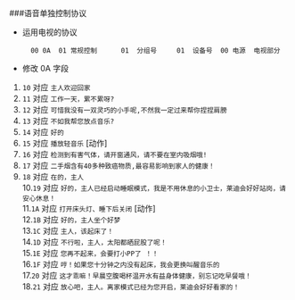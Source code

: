 ###语音单独控制协议

+ 运用电视的协议

		00 0A  01 常规控制		01	分组号		01	设备号  00	电源	电视部分 
		

+ 修改 0A 字段

		
1. `10` 对应 `主人欢迎回家`<br>
2. `11` 对应 `工作一天，累不累呀?`<br>
3. `12` 对应 `可惜我没有一双灵巧的小手呢,不然我一定过来帮你捏捏肩膀`<br>
4. `13` 对应 `不如我帮您放点音乐?`<br>
5. `14` 对应 `好的`<br>
6. `15` 对应 `播放轻音乐` [动作]<br>
7. `16` 对应 `检测到有害气体，请开窗通风，请不要在室内吸烟哦!`<br>
8. `17` 对应 `二手烟含有40多种致癌物质,最容易影响到家人的健康！`<br>
9. `18` 对应 `在的，主人`<br>
10.`19` 对应 `好的，主人已经启动睡眠模式，我是不用休息的小卫士，莱迪会好好站岗，请安心休息！`<br>
11.`1A` 对应 `打开床头灯、睡下后关闭` [动作]<br>
12.`1B` 对应 `好的，主人坐个好梦`<br>
13.`1C` 对应 `主人，该起床了！`<br>
14.`1D` 对应 `不行啦，主人，太阳都晒屁股了呢！`<br>
15.`1E` 对应 `您再不起来，会要打小PP了 ！！`<br>
16.`1F` 对应 `哼！如果您十分钟之内没有起床，我会更换叫醒音乐的`<br>
17.`20` 对应 `这才乖嘛！早晨空腹喝杯温开水有益身体健康，别忘记吃早餐哦！`<br>
18.`21` 对应 `放心吧，主人。离家模式已经为您开启，莱迪会好好看家的！`<br>
